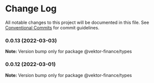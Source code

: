 # Change Log

All notable changes to this project will be documented in this file.
See [Conventional Commits](https://conventionalcommits.org) for commit guidelines.

### 0.0.13 (2022-03-03)

**Note:** Version bump only for package @vektor-finance/types





### 0.0.12 (2022-03-01)

**Note:** Version bump only for package @vektor-finance/types
